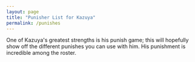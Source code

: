 ```yaml
---
layout: page
title: "Punisher List for Kazuya"
permalink: /punishes
---
```


One of Kazuya's greatest strengths is his punish game; this will hopefully show off the different punishes you can use with him. His punishment is incredible among the roster.
